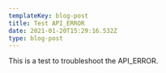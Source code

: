 ```yaml
---
templateKey: blog-post
title: Test API_ERROR
date: 2021-01-20T15:29:16.532Z
type: blog-post
---
```

This is a test to troubleshoot the API_ERROR.